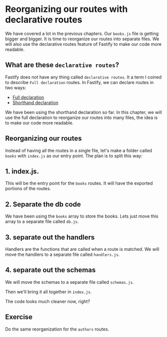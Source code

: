 # Reorganizing our routes with declarative routes

We have covered a lot in the previous chapters. Our `books.js` file is getting bigger and bigger. It is time to reorganize our routes into separate files. We will also use the declarative routes feature of Fastify to make our code more readable.

## What are these `declarative routes`?

Fastify does not have any thing called `declarative routes`. It a term I coined to
describe `Full declaration` routes. In Fastify, we can declare routes in two ways:

- [Full declaration](https://www.fastify.io/docs/latest/Routes/#full-declaration)
- [Shorthand declaration](https://www.fastify.io/docs/latest/Routes/#shorthand-declaration)

We have been using the shorthand declaration so far. In this chapter, we will use the
full declaration to reorganize our routes into many files, the idea is to make our code
more readable.

## Reorganizing our routes

Instead of having all the routes in a single file, let's make a folder called `books`
with `index.js` as our entry point. The plan is to split this way:

## 1. index.js. 

This will be the entry point for the `books` routes. It will have the exported
portions of the routes. 

## 2. Separate the db code

We have been using the `books` array to store the books. Lets just move this array to a
separate file called `db.js`. 

## 3. separate out the handlers

Handlers are the functions that are called when a route is matched. We will move the
handlers to a separate file called `handlers.js`.

## 4. separate out the schemas

We will move the schemas to a separate file called `schemas.js`.

Then we'll bring it all together in `index.js`.


The code looks much cleaner now, right? 

## Exercise

Do the same reorganization for the `authors` routes.



